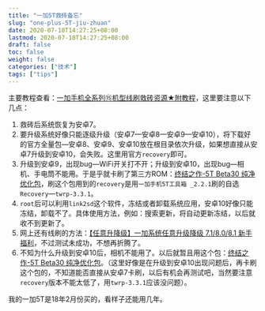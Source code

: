 ```yaml
---
title: "一加5T救砖备忘"
slug: "one-plus-5T-jiu-zhuan"
date: 2020-07-18T14:27:25+08:00
lastmod: 2020-07-18T14:27:25+08:00
draft: false
toc: false
weight: false
categories: ["技术"]
tags: ["tips"]
---
```


 主要教程查看：[一加手机全系列⑮机型线刷救砖资源★附教程](https://www.oneplusbbs.com/forum.php?mod=viewthread&tid=4446250)，这里要注意以下几点：

1. 救砖后系统恢复为安卓7。
2. 要升级系统好像只能逐级升级（安卓7—安卓8—安卓9—安卓10），将下载好的官方全量包—安卓8、安卓9、安卓10放在根目录依次升级，如果想直接从安卓7升级到安卓10，会失败。这里用官方`recovery`即可。
3. 升级到安卓9，出现bug—WiFi开关打不开；升级到安卓10，出现bug—相机、手电筒不能用。于是乎就卡刷了第三方ROM：[终结之作-5T Beta30 纯净优化包](https://www.oneplusbbs.com/thread-4723496-1.html)，刷这个包用到的`recovery`是用`一加手机5T工具箱 _2.2.1`刷的自选`Recovery`—`twrp-3.3.1`。
4. `root`后可以利用`link2sd`这个软件，冻结或者卸载系统应用，安卓10好像只能冻结，卸载不了。具体使用方法，例如：搜索更新，将自动更新冻结，以后就收不到更新了。
5. 网上还有线刷的方法：[【任意升降级】一加系统任意升级降级 7.1/8.0/8.1 新手福利](https://www.oneplusbbs.com/thread-4330832-1.html)，不过测试未成功，不想再折腾了。
6. 不知为什么升级到安卓10后，相机不能用了。以后就暂且用这个包：[终结之作-5T Beta30 纯净优化包](https://www.oneplusbbs.com/thread-4723496-1.html)。（这里好像是在升级到安卓10出现问题后，再卡刷这个包的，不知道能否直接从安卓7卡刷，以后有机会再测试吧，当然要注意`recovery`版本不能太低了，用`twrp-3.3.1`应该没问题）。

我的一加5T是18年2月份买的，看样子还能用几年。 



